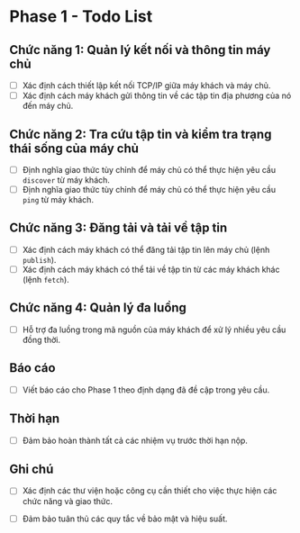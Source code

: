 # Phase 1 - Todo List

## Chức năng 1: Quản lý kết nối và thông tin máy chủ
- [ ] Xác định cách thiết lập kết nối TCP/IP giữa máy khách và máy chủ.
- [ ] Xác định cách máy khách gửi thông tin về các tập tin địa phương của nó đến máy chủ.

## Chức năng 2: Tra cứu tập tin và kiểm tra trạng thái sống của máy chủ
- [ ] Định nghĩa giao thức tùy chỉnh để máy chủ có thể thực hiện yêu cầu `discover` từ máy khách.
- [ ] Định nghĩa giao thức tùy chỉnh để máy chủ có thể thực hiện yêu cầu `ping` từ máy khách.

## Chức năng 3: Đăng tải và tải về tập tin
- [ ] Xác định cách máy khách có thể đăng tải tập tin lên máy chủ (lệnh `publish`).
- [ ] Xác định cách máy khách có thể tải về tập tin từ các máy khách khác (lệnh `fetch`).

## Chức năng 4: Quản lý đa luồng
- [ ] Hỗ trợ đa luồng trong mã nguồn của máy khách để xử lý nhiều yêu cầu đồng thời.

## Báo cáo
- [ ] Viết báo cáo cho Phase 1 theo định dạng đã đề cập trong yêu cầu.

## Thời hạn
- [ ] Đảm bảo hoàn thành tất cả các nhiệm vụ trước thời hạn nộp.

## Ghi chú
- [ ] Xác định các thư viện hoặc công cụ cần thiết cho việc thực hiện các chức năng và giao thức.
- [ ] Đảm bảo tuân thủ các quy tắc về bảo mật và hiệu suất.

